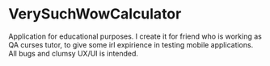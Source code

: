 # VerySuchWowCalculator
Application for educational purposes. I create it for friend who is working as QA curses tutor, to give some irl expirience in testing mobile applications. All bugs and clumsy UX/UI is intended.
